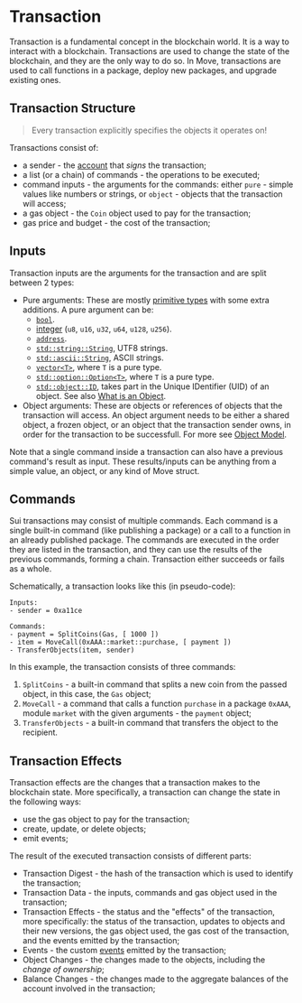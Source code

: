 # Transaction

Transaction is a fundamental concept in the blockchain world. It is a way to interact with a
blockchain. Transactions are used to change the state of the blockchain, and they are the only way
to do so. In Move, transactions are used to call functions in a package, deploy new packages, and
upgrade existing ones.

<!--

- how user interacts with a program
    - mention public functions
    - give a concept of an entry / public function without getting into details
    - mention that functions are called in transactions
    - mention that transactions are sent by accounts
    - every transaction specifies object it operates on

 -->

## Transaction Structure

> Every transaction explicitly specifies the objects it operates on!

Transactions consist of:

- a sender - the [account](./what-is-an-account.md) that _signs_ the transaction;
- a list (or a chain) of commands - the operations to be executed;
- command inputs - the arguments for the commands: either `pure` - simple values like numbers or
  strings, or `object` - objects that the transaction will access;
- a gas object - the `Coin` object used to pay for the transaction;
- gas price and budget - the cost of the transaction;

## Inputs

Transaction inputs are the arguments for the transaction and are split between 2 types:
- Pure arguments: These are mostly [primitive types](../move-basics/primitive-types.html) with some
extra additions. A pure argument can be:
    - [`bool`](../move-basics/primitive-types.html#booleans).
    - [integer](../move-basics/primitive-types.html#integers) (`u8`, `u16`, `u32`, `u64`, `u128`, `u256`).
    - [`address`](../move-basics/address.html).
    - [`std::string::String`](../move-basics/string.html), UTF8 strings.
    - [`std::ascii::String`](../move-basics/string.html#ascii-strings), ASCII strings.
    - [`vector<T>`](../move-basics/vector.html), where `T` is a pure type.
    - [`std::option::Option<T>`](../move-basics/option.html), where `T` is a pure type.
    - [`std::object::ID`](../storage/uid-and-id.html), takes part in the Unique IDentifier (UID) of an object. See also [What is an Object](../object/object-model.html).
- Object arguments: These are objects or references of objects that the transaction will access. An
object argument needs to be either a shared object, a frozen object, or an object that the
transaction sender owns, in order for the transaction to be successfull.
For more see [Object Model](http://localhost:3000/object/index.html).

Note that a single command inside a transaction can also have a previous command's result as input.
These results/inputs can be anything from a simple value, an object, or any kind of Move struct.

## Commands

Sui transactions may consist of multiple commands. Each command is a single built-in command (like
publishing a package) or a call to a function in an already published package. The commands are
executed in the order they are listed in the transaction, and they can use the results of the
previous commands, forming a chain. Transaction either succeeds or fails as a whole.

Schematically, a transaction looks like this (in pseudo-code):

```
Inputs:
- sender = 0xa11ce

Commands:
- payment = SplitCoins(Gas, [ 1000 ])
- item = MoveCall(0xAAA::market::purchase, [ payment ])
- TransferObjects(item, sender)
```

In this example, the transaction consists of three commands:

1. `SplitCoins` - a built-in command that splits a new coin from the passed object, in this case,
   the `Gas` object;
2. `MoveCall` - a command that calls a function `purchase` in a package `0xAAA`, module `market`
   with the given arguments - the `payment` object;
3. `TransferObjects` - a built-in command that transfers the object to the recipient.

<!--
> There are multiple different implementations of transaction building, for example
-->

## Transaction Effects

Transaction effects are the changes that a transaction makes to the blockchain state. More
specifically, a transaction can change the state in the following ways:

- use the gas object to pay for the transaction;
- create, update, or delete objects;
- emit events;

The result of the executed transaction consists of different parts:

- Transaction Digest - the hash of the transaction which is used to identify the transaction;
- Transaction Data - the inputs, commands and gas object used in the transaction;
- Transaction Effects - the status and the "effects" of the transaction, more specifically: the
  status of the transaction, updates to objects and their new versions, the gas object used, the gas
  cost of the transaction, and the events emitted by the transaction;
- Events - the custom [events](./../programmability/events.md) emitted by the transaction;
- Object Changes - the changes made to the objects, including the _change of ownership_;
- Balance Changes - the changes made to the aggregate balances of the account involved in the
  transaction;
